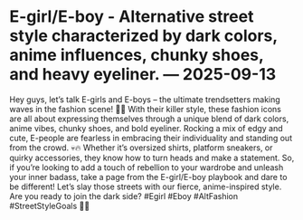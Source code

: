 # E-girl/E-boy - Alternative street style characterized by dark colors, anime influences, chunky shoes, and heavy eyeliner. — 2025-09-13

Hey guys, let’s talk E-girls and E-boys – the ultimate trendsetters making waves in the fashion scene! 🖤💥 With their killer style, these fashion icons are all about expressing themselves through a unique blend of dark colors, anime vibes, chunky shoes, and bold eyeliner. Rocking a mix of edgy and cute, E-people are fearless in embracing their individuality and standing out from the crowd. 💀🔥 Whether it’s oversized shirts, platform sneakers, or quirky accessories, they know how to turn heads and make a statement. So, if you’re looking to add a touch of rebellion to your wardrobe and unleash your inner badass, take a page from the E-girl/E-boy playbook and dare to be different! Let’s slay those streets with our fierce, anime-inspired style. Are you ready to join the dark side? #Egirl #Eboy #AltFashion #StreetStyleGoals 🌟✨